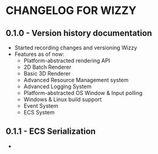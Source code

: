 # CHANGELOG FOR WIZZY


## 0.1.0 - Version history documentation
- Started recording changes and versioning Wizzy
- Features as of now:
	- Platform-abstracted rendering API
	- 2D Batch Renderer
	- Basic 3D Renderer
	- Advanced Resource Management system
	- Advanced Logging System
	- Platform-abstracted OS Window & Input polling
	- Windows & Linux build support
	- Event System
	- ECS System

## 0.1.1 - ECS Serialization
- 